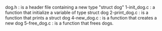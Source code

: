 dog.h : is a header file containing a new type "struct dog"
1-init_dog.c : a function that initialize a variable of type struct dog
2-print_dog.c : is a function that prints a struct dog
4-new_dog.c : is a function that creates a new dog
5-free_dog.c : is a function that frees dogs.